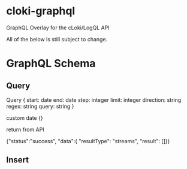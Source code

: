 # cloki-graphql
GraphQL Overlay for the cLoki/LogQL API

All of the below is still subject to change.

# GraphQL Schema

## Query

Query {
  start: date
  end: date
  step: integer
  limit: integer
  direction: string
  regex: string
  query: string
}

custom date {}


return from API

{"status":"success", "data":{ "resultType": "streams", "result": []}}

## Insert
